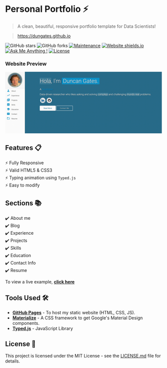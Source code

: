 # Personal Portfolio ⚡️ 
> A clean, beautiful, responsive portfolio template for Data Scientists!

> https://dungates.github.io

![GitHub stars](https://img.shields.io/github/stars/dungates/dungates.github.io) 
![GitHub forks](https://img.shields.io/github/forks/dungates/dungates.github.io)
[![Maintenance](https://img.shields.io/badge/maintained-yes-green.svg)](https://github.com/dungates/dungates.github.io/commits/master)
[![Website shields.io](https://img.shields.io/badge/website-up-yellow)](http://dungates.github.io/)
[![Ask Me Anything !](https://img.shields.io/badge/ask%20me-linkedin-1abc9c.svg)](https://www.linkedin.com/in/dungates/)
[![License](http://img.shields.io/:license-mit-blue.svg?style=flat-square)](http://badges.mit-license.org)

### Website Preview
<p align="center"> 
  <kbd>
    <a href="https://dungates.github.io" target="_blank"><img src="examples/preview.gif">
  </a>
  </kbd>
</p>

## Features 📋
⚡️ Fully Responsive\
⚡️ Valid HTML5 & CSS3\
⚡️ Typing animation using `Typed.js`\
⚡️ Easy to modify

## Sections 📚
✔️ About me\
✔️ Blog\
✔️ Experience\
✔️ Projects \
✔️ Skills \
✔️ Education\
✔️ Contact Info\
✔️ Resume

To view a live example, **[click here](https://dungates.github.io/)**

## Tools Used 🛠️
* [<b>GitHub Pages</b>](https://create-react-app.dev/docs/deployment/#github-pages) - To host my static website (HTML, CSS, JS).
* [<b>Materialize</b>](https://materializecss.com/) - A CSS framework to get Google's Material Design components.
* [<b>Typed.js</b>](https://mattboldt.com/demos/typed-js/) - JavaScript Library

## License 📄
This project is licensed under the MIT License - see the [LICENSE.md](./LICENSE) file for details.
